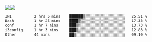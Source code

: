 <div style="display: flex; flex-direction: row;">
<img style="height: auto; width: auto;" class="img" src="https://raw.githubusercontent.com/blazepp/github-stats/master/generated/overview.svg#gh-dark-mode-only" />
<img style="height: auto; width: auto;" class="img" src="https://raw.githubusercontent.com/blazepp/github-stats/master/generated/languages.svg#gh-dark-mode-only" />
</div>

<div style="display: flex; flex-direction: row;">
<!--START_SECTION:waka-->

```txt
INI          2 hrs 5 mins    ██████▒░░░░░░░░░░░░░░░░░░   25.51 %
Bash         1 hr 25 mins    ████▒░░░░░░░░░░░░░░░░░░░░   17.33 %
conf         1 hr 7 mins     ███▒░░░░░░░░░░░░░░░░░░░░░   13.73 %
i3config     1 hr 3 mins     ███▒░░░░░░░░░░░░░░░░░░░░░   12.83 %
Other        44 mins         ██▒░░░░░░░░░░░░░░░░░░░░░░   09.10 %
```

<!--END_SECTION:waka-->
</div>

